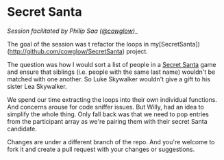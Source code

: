 # Secret Santa
_Session facilitated by Philip Saa ([@cowglow](https://twitter.com/cowglow))__

The goal of the session was t refactor the loops in my[SecretSanta])(http://github.com/cowglow/SecretSanta) project.

The question was how I would sort a list of people in a [Secret Santa](https://en.wikipedia.org/wiki/Secret_Santa) game and ensure that siblings (i.e. people with the same last name) wouldn't be matched with one another. So Luke Skywalker wouldn't give a gift to his sister Lea Skywalker.

We spend our time extracting the loops into their own individual functions. And concerns arouse for code sniffer issues. But Willy, had an idea to simplify the whole thing. Only fall back was that we need to pop entries from the participant array as we're pairing them with their secret Santa candidate.

Changes are under a different branch of the repo. And you're welcome to fork it and create a pull request with your changes or suggestions.